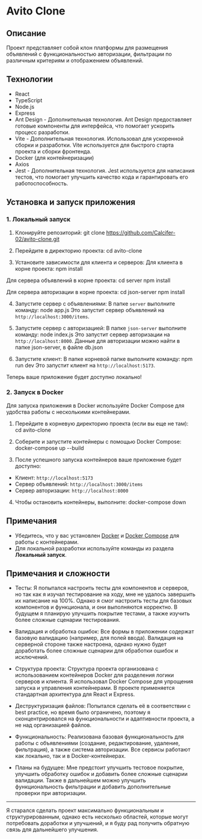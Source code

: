 # Avito Clone

## Описание

Проект представляет собой клон платформы для размещения объявлений с функциональностью авторизации, фильтрации по различным критериям и отображением объявлений.

## Технологии

-  React
-  TypeScript
-  Node.js
-  Express
-  Ant Design - Дополнительная технология. Ant Design предоставляет готовые компоненты для интерфейса, что помогает ускорить процесс разработки.
-  Vite - Дополнительная технология. Использовал для ускоренной сборки и разработки. Vite используется для быстрого старта проекта и сборки фронтенда.
-  Docker (для контейнеризации)
-  Axios
-  Jest - Дополнительная технология. Jest используется для написания тестов, что помогает улучшить качество кода и гарантировать его работоспособность.

## Установка и запуск приложения

### 1. Локальный запуск

1. Клонируйте репозиторий:
   git clone https://github.com/Calcifer-02/avito-clone.git

2. Перейдите в директорию проекта:
   cd avito-clone

3. Установите зависимости для клиента и серверов:
   Для клиента в корне проекта:
   npm install

Для сервера объявлений в корне проекта:
cd server
npm install

Для сервера авторизации в корне проекта:
cd json-server
npm install

4. Запустите сервер с объявлениями:
   В папке `server` выполните команду:
   node app.js
   Это запустит сервер объявлений на `http://localhost:3000/items`.

5. Запустите сервер с авторизацией:
   В папке `json-server` выполните команду:
   node index.js
   Это запустит сервер авторизации на `http://localhost:8000`.
   Данные для авторизации можно найти в папке json-server, в файле db.json

6. Запустите клиент:
   В папке корневой папке выполните команду:
   npm run dev
   Это запустит клиент на `http://localhost:5173`.

Теперь ваше приложение будет доступно локально!

### 2. Запуск в Docker

Для запуска приложения в Docker используйте Docker Compose для удобства работы с несколькими контейнерами.

1. Перейдите в корневую директорию проекта (если вы еще не там):
   cd avito-clone

2. Соберите и запустите контейнеры с помощью Docker Compose:
   docker-compose up --build

3. После успешного запуска контейнеров ваше приложение будет доступно:

-  Клиент: `http://localhost:5173`
-  Сервер объявлений: `http://localhost:3000/items`
-  Сервер авторизации: `http://localhost:8000`

4. Чтобы остановить контейнеры, выполните:
   docker-compose down

## Примечания

-  Убедитесь, что у вас установлен [Docker](https://www.docker.com/get-started) и [Docker Compose](https://docs.docker.com/compose/install/) для работы с контейнерами.
-  Для локальной разработки используйте команды из раздела **Локальный запуск**.

## Примечания и сложности

-  Тесты: Я попытался настроить тесты для компонентов и серверов, но так как я изучал тестирование на ходу, мне не удалось завершить их написание на 100%. Однако я смог настроить тесты для базовых компонентов и функционала, и они выполняются корректно. В будущем я планирую улучшить покрытие тестами, а также изучить более сложные сценарии тестирования.
-  Валидация и обработка ошибок: Все формы в приложении содержат базовую валидацию (например, для полей ввода). Валидация на серверной стороне также настроена, однако нужно будет доработать более сложные сценарии для обработки ошибок и исключений.

-  Структура проекта: Структура проекта организована с использованием контейнеров Docker для разделения логики серверов и клиента. Я использовал Docker Compose для упрощения запуска и управления контейнерами. В проекте применяется стандартная архитектура для React и Express.

-  Деструктуризация файлов: Попытался сделать её в соответствии с best practice, но время было ограничено, поэтому я сконцентрировался на функциональности и адаптивности проекта, а не над организацией файлов.

-  Функциональность: Реализована базовая функциональность для работы с объявлениями (создание, редактирование, удаление, фильтрация), а также система авторизации. Все сервисы работают как локально, так и в Docker-контейнерах.

-  Планы на будущее: Мне предстоит улучшить тестовое покрытие, улучшить обработку ошибок и добавить более сложные сценарии валидации. Также в дальнейшем можно улучшить функциональность фильтрации и добавить дополнительные проверки при авторизации.

---

Я старался сделать проект максимально функциональным и структурированным, однако есть несколько областей, которые могут потребовать доработки и улучшений, и я буду рад получить обратную связь для дальнейшего улучшения.
